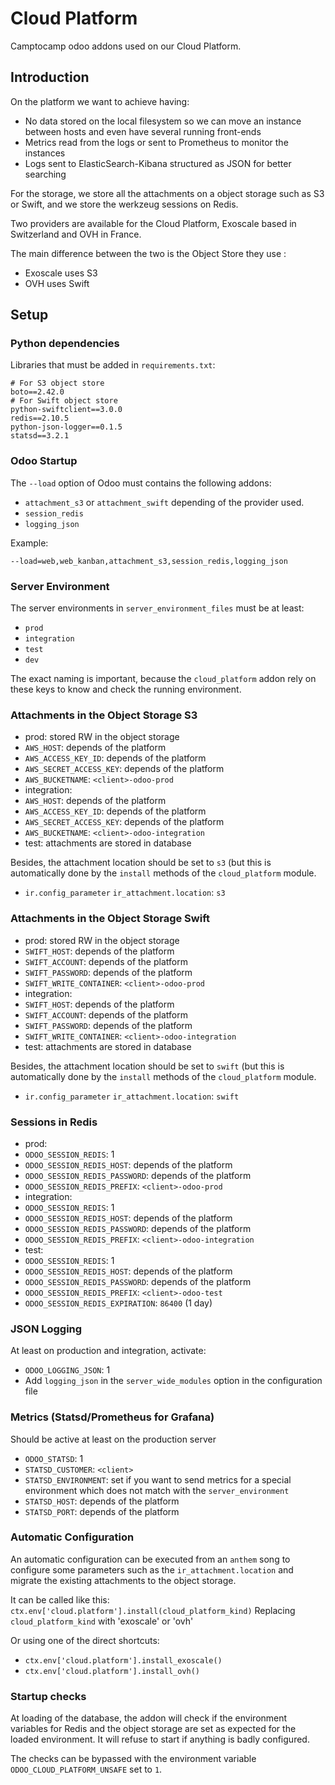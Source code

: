 # Cloud Platform

Camptocamp odoo addons used on our Cloud Platform.

## Introduction

On the platform we want to achieve having:

* No data stored on the local filesystem so we can move an instance
  between hosts and even have several running front-ends
* Metrics read from the logs or sent to Prometheus to monitor the instances
* Logs sent to ElasticSearch-Kibana structured as JSON for better searching

For the storage, we store all the attachments on a object storage such as S3 or
 Swift, and we store the werkzeug sessions on Redis.

Two providers are available for the Cloud Platform, Exoscale based in
Switzerland and OVH in France.

The main difference between the two is the Object Store they use : 

* Exoscale uses S3
* OVH uses Swift

## Setup

### Python dependencies

Libraries that must be added in ``requirements.txt``:

```
# For S3 object store
boto==2.42.0
# For Swift object store
python-swiftclient==3.0.0
redis==2.10.5
python-json-logger==0.1.5
statsd==3.2.1
```

### Odoo Startup

The `--load` option of Odoo must contains the following addons:

* `attachment_s3` or `attachment_swift` depending of the provider used.
* `session_redis`
* `logging_json`

Example:

`--load=web,web_kanban,attachment_s3,session_redis,logging_json`

### Server Environment

The server environments in `server_environment_files` must be at least:

* `prod`
* `integration`
* `test`
* `dev`

The exact naming is important, because the `cloud_platform` addon rely on these keys to know and check the running environment.


### Attachments in the Object Storage S3

* prod: stored RW in the object storage
 * `AWS_HOST`: depends of the platform
 * `AWS_ACCESS_KEY_ID`: depends of the platform
 * `AWS_SECRET_ACCESS_KEY`: depends of the platform
 * `AWS_BUCKETNAME`: `<client>-odoo-prod`
* integration:
 * `AWS_HOST`: depends of the platform
 * `AWS_ACCESS_KEY_ID`: depends of the platform
 * `AWS_SECRET_ACCESS_KEY`: depends of the platform
 * `AWS_BUCKETNAME`: `<client>-odoo-integration`
* test: attachments are stored in database

Besides, the attachment location should be set to `s3` (but this is
automatically done by the `install` methods of the `cloud_platform` module.
 * `ir.config_parameter` `ir_attachment.location`: `s3`


### Attachments in the Object Storage Swift

* prod: stored RW in the object storage
 * `SWIFT_HOST`: depends of the platform
 * `SWIFT_ACCOUNT`: depends of the platform
 * `SWIFT_PASSWORD`: depends of the platform
 * `SWIFT_WRITE_CONTAINER`: `<client>-odoo-prod`
* integration:
 * `SWIFT_HOST`: depends of the platform
 * `SWIFT_ACCOUNT`: depends of the platform
 * `SWIFT_PASSWORD`: depends of the platform
 * `SWIFT_WRITE_CONTAINER`: `<client>-odoo-integration`
* test: attachments are stored in database

Besides, the attachment location should be set to `swift` (but this is
automatically done by the `install` methods of the `cloud_platform` module.
 * `ir.config_parameter` `ir_attachment.location`: `swift`

### Sessions in Redis

* prod:
 * `ODOO_SESSION_REDIS`: 1
 * `ODOO_SESSION_REDIS_HOST`: depends of the platform
 * `ODOO_SESSION_REDIS_PASSWORD`: depends of the platform
 * `ODOO_SESSION_REDIS_PREFIX`: `<client>-odoo-prod`
* integration:
 * `ODOO_SESSION_REDIS`: 1
 * `ODOO_SESSION_REDIS_HOST`: depends of the platform
 * `ODOO_SESSION_REDIS_PASSWORD`: depends of the platform
 * `ODOO_SESSION_REDIS_PREFIX`: `<client>-odoo-integration`
* test:
 * `ODOO_SESSION_REDIS`: 1
 * `ODOO_SESSION_REDIS_HOST`: depends of the platform
 * `ODOO_SESSION_REDIS_PASSWORD`: depends of the platform
 * `ODOO_SESSION_REDIS_PREFIX`: `<client>-odoo-test`
 * `ODOO_SESSION_REDIS_EXPIRATION`: `86400` (1 day)

### JSON Logging

At least on production and integration, activate:
* `ODOO_LOGGING_JSON`: 1
* Add ``logging_json`` in the ``server_wide_modules`` option in the
  configuration file

### Metrics (Statsd/Prometheus for Grafana)

Should be active at least on the production server

* `ODOO_STATSD`: 1
* `STATSD_CUSTOMER`: `<client>`
* `STATSD_ENVIRONMENT`: set if you want to send metrics for a special
  environment which does not match with the `server_environment`
* `STATSD_HOST`: depends of the platform
* `STATSD_PORT`: depends of the platform

### Automatic Configuration

An automatic configuration can be executed from an `anthem` song to configure
some parameters such as the `ir_attachment.location` and migrate the existing
attachments to the object storage.

It can be called like this: 
    `ctx.env['cloud.platform'].install(cloud_platform_kind)`
Replacing `cloud_platform_kind` with 'exoscale' or 'ovh'

Or using one of the direct shortcuts:

 * `ctx.env['cloud.platform'].install_exoscale()`
 * `ctx.env['cloud.platform'].install_ovh()`

### Startup checks

At loading of the database, the addon will check if the environment variables
for Redis and the object storage are set as expected for the loaded
environment. It will refuse to start if anything is badly configured.

The checks can be bypassed with the environment variable
`ODOO_CLOUD_PLATFORM_UNSAFE` set to `1`.
